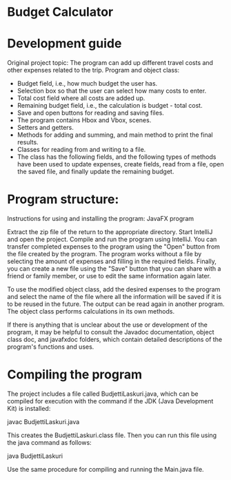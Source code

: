 

# Budget Calculator

# Development guide
Original project topic: The program can add up different travel costs and other expenses related to the trip.
Program and object class:

* Budget field, i.e., how much budget the user has.
* Selection box so that the user can select how many costs to enter.
* Total cost field where all costs are added up.
* Remaining budget field, i.e., the calculation is budget - total cost.
* Save and open buttons for reading and saving files.
* The program contains Hbox and Vbox, scenes.
* Setters and getters.
* Methods for adding and summing, and main method to print the final results.
* Classes for reading from and writing to a file.
* The class has the following fields, and the following types of methods have been used to update expenses, create fields, read from a file, open the saved file, and finally update the remaining budget.

# Program structure:

Instructions for using and installing the program:
JavaFX program

Extract the zip file of the return to the appropriate directory. Start IntelliJ and open the project.
Compile and run the program using IntelliJ. You can transfer completed expenses to the program using the "Open" button from the file created by the program. The program works without a file by selecting the amount of expenses and filling in the required fields. Finally, you can create a new file using the "Save" button that you can share with a friend or family member, or use to edit the same information again later.

To use the modified object class, add the desired expenses to the program and select the name of the file where all the information will be saved if it is to be reused in the future. The output can be read again in another program. The object class performs calculations in its own methods.

If there is anything that is unclear about the use or development of the program, it may be helpful to consult the Javadoc documentation, object class doc, and javafxdoc folders, which contain detailed descriptions of the program's functions and uses.

# Compiling the program

The project includes a file called BudjettiLaskuri.java, which can be compiled for execution with the command if the JDK (Java Development Kit) is installed:

javac BudjettiLaskuri.java

This creates the BudjettiLaskuri.class file. Then you can run this file using the java command as follows:

java BudjettiLaskuri

Use the same procedure for compiling and running the Main.java file.
